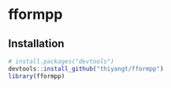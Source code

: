 
<!-- README.md is generated from README.Rmd. Please edit that file -->
fformpp
=======

Installation
------------

``` r
# install.packages("devtools")
devtools::install_github("thiyangt/fformpp")
library(fformpp)
```
